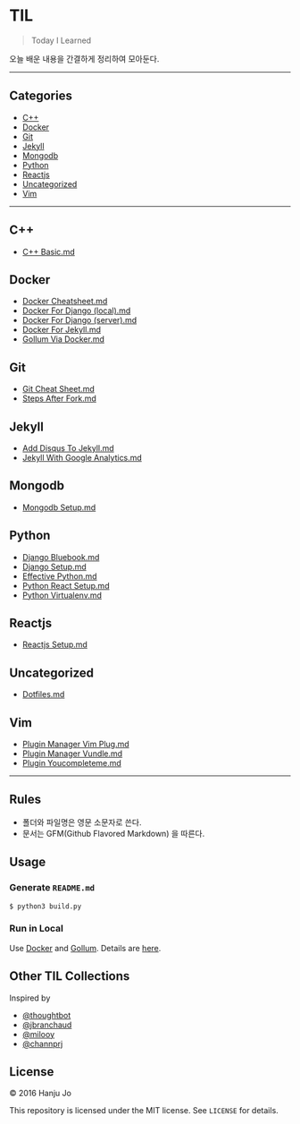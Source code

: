 
# TIL
> Today I Learned

오늘 배운 내용을 간결하게 정리하여 모아둔다.

---

## Categories
* [C++](#c++)
* [Docker](#docker)
* [Git](#git)
* [Jekyll](#jekyll)
* [Mongodb](#mongodb)
* [Python](#python)
* [Reactjs](#reactjs)
* [Uncategorized](#uncategorized)
* [Vim](#vim)

---

## C++
* [C++ Basic.md](c++/c++-basic.md)

## Docker
* [Docker Cheatsheet.md](docker/docker-cheatsheet.md)
* [Docker For Django (local).md](docker/docker-for-django-(local).md)
* [Docker For Django (server).md](docker/docker-for-django-(server).md)
* [Docker For Jekyll.md](docker/docker-for-jekyll.md)
* [Gollum Via Docker.md](docker/gollum-via-docker.md)

## Git
* [Git Cheat Sheet.md](git/git-cheat-sheet.md)
* [Steps After Fork.md](git/steps-after-fork.md)

## Jekyll
* [Add Disqus To Jekyll.md](jekyll/add-disqus-to-jekyll.md)
* [Jekyll With Google Analytics.md](jekyll/jekyll-with-google-analytics.md)

## Mongodb
* [Mongodb Setup.md](mongodb/mongodb-setup.md)

## Python
* [Django Bluebook.md](python/django-bluebook.md)
* [Django Setup.md](python/django-setup.md)
* [Effective Python.md](python/effective-python.md)
* [Python React Setup.md](python/python-react-setup.md)
* [Python Virtualenv.md](python/python-virtualenv.md)

## Reactjs
* [Reactjs Setup.md](reactjs/reactjs-setup.md)

## Uncategorized
* [Dotfiles.md](uncategorized/dotfiles.md)

## Vim
* [Plugin Manager Vim Plug.md](vim/plugin-manager-vim-plug.md)
* [Plugin Manager Vundle.md](vim/plugin-manager-vundle.md)
* [Plugin Youcompleteme.md](vim/plugin-youcompleteme.md)

---

## Rules

* 폴더와 파일명은 영문 소문자로 쓴다.
* 문서는 GFM(Github Flavored Markdown) 을 따른다.


## Usage

### Generate `README.md`
```
$ python3 build.py
```

### Run in Local

Use [Docker](https://www.docker.com) and [Gollum](https://github.com/gollum/gollum). Details are [here](https://github.com/AWEEKJ/TIL/blob/master/docker/gollum-via-docker.md).


## Other TIL Collections
Inspired by

* [@thoughtbot](https://github.com/thoughtbot/til)
* [@jbranchaud](https://github.com/jbranchaud/til)
* [@milooy](https://github.com/milooy/TIL)
* [@channprj](https://github.com/channprj/TIL)

## License

© 2016 Hanju Jo

This repository is licensed under the MIT license. See `LICENSE` for details.
